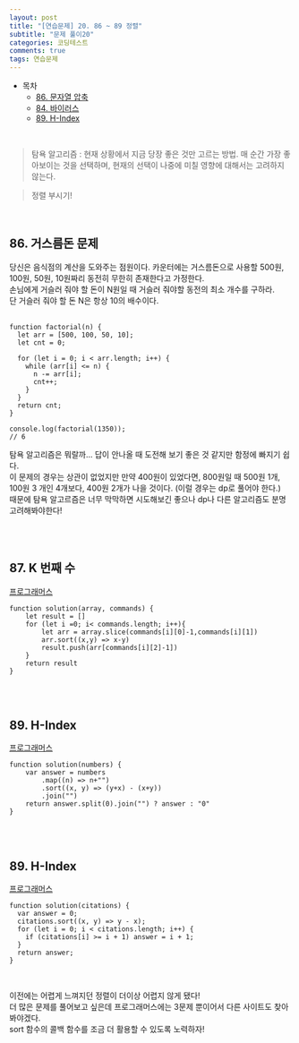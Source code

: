 ```yaml
---
layout: post
title: "[연습문제] 20. 86 ~ 89 정렬"
subtitle: "문제 풀이20"
categories: 코딩테스트
comments: true
tags: 연습문제
---
```


- 목차
  - [86. 문자열 압축](#)
  - [84. 바이러스](#)
  - [89. H-Index](#)


<br>

> 탐욕 알고리즘 : 현재 상황에서 지금 당장 좋은 것만 고르는 방법. 매 순간 가장 좋아보이는 것을 선택하며, 현재의 선택이 나중에 미칠 영향에 대해서는 고려하지 않는다.

> 정렬 부시기!

<br>

## 86. 거스름돈 문제


당신은 음식점의 계산을 도와주는 점원이다. 카운터에는 거스름돈으로 사용할 500원, 100원, 50원, 10원짜리 동전히 무한히 존재한다고 가정한다. <br>
손님에게 거슬러 줘야 할 돈이 N원일 때 거슬러 줘야할 동전의 최소 개수를 구하라. <br>
단 거슬러 줘야 할 돈 N은 항상 10의 배수이다.<br><br>


```
function factorial(n) {
  let arr = [500, 100, 50, 10];
  let cnt = 0;

  for (let i = 0; i < arr.length; i++) {
    while (arr[i] <= n) {
      n -= arr[i];
      cnt++;
    }
  }
  return cnt;
}

console.log(factorial(1350));
// 6
```

탐욕 알고리즘은 뭐랄까... 답이 안나올 때 도전해 보기 좋은 것 같지만 함정에 빠지기 쉽다.<br>
이 문제의 경우는 상관이 없었지만 만약 400원이 있었다면, 800원일 때 500원 1개, 100원 3 개인 4개보다,
400원 2개가 나을 것이다. (이럴 경우는 dp로 풀어야 한다.)<br>
때문에 탐욕 알고르즘은 너무 막막하면 시도해보긴 좋으나 dp나 다른 알고리즘도 분명 고려해봐야한다!<br>

<br><br>


## 87. K 번째 수

[프로그래머스](https://programmers.co.kr/learn/courses/30/lessons/42748) <br>


```
function solution(array, commands) {
    let result = []
    for (let i =0; i< commands.length; i++){
        let arr = array.slice(commands[i][0]-1,commands[i][1])
        arr.sort((x,y) => x-y)
        result.push(arr[commands[i][2]-1])
    }
    return result
}
```

<br><br>


## 89. H-Index

[프로그래머스](https://programmers.co.kr/learn/courses/30/lessons/42746) <br>

```
function solution(numbers) {
    var answer = numbers
        .map((n) => n+"")
        .sort((x, y) => (y+x) - (x+y))
        .join("")
    return answer.split(0).join("") ? answer : "0"
}
```

<br><br>


## 89. H-Index

[프로그래머스](https://programmers.co.kr/learn/courses/30/lessons/42747) <br>

```
function solution(citations) {
  var answer = 0;
  citations.sort((x, y) => y - x);
  for (let i = 0; i < citations.length; i++) {
    if (citations[i] >= i + 1) answer = i + 1;
  }
  return answer;
}
```
<br>

이전에는 어렵게 느껴지던 정렬이 더이상 어렵지 않게 됐다!<br>
더 많은 문제를 풀어보고 싶은데 프로그래머스에는 3문제 뿐이어서 다른 사이트도 찾아봐야겠다.<br>
sort 함수의 콜백 함수를 조금 더 활용할 수 있도록 노력하자!